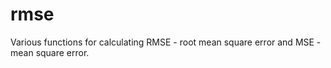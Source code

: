 # rmse

Various functions for calculating RMSE - root mean square error and MSE - mean square error.

